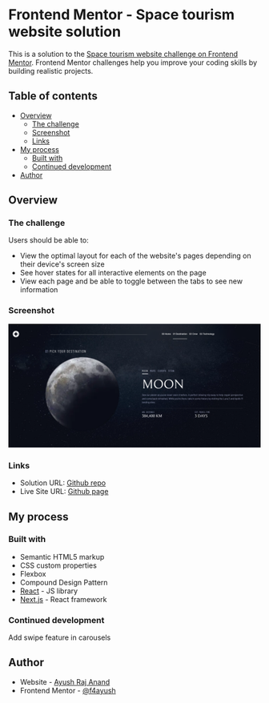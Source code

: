 # Frontend Mentor - Space tourism website solution

This is a solution to the [Space tourism website challenge on Frontend Mentor](https://www.frontendmentor.io/challenges/space-tourism-multipage-website-gRWj1URZ3). Frontend Mentor challenges help you improve your coding skills by building realistic projects. 

## Table of contents

- [Overview](#overview)
  - [The challenge](#the-challenge)
  - [Screenshot](#screenshot)
  - [Links](#links)
- [My process](#my-process)
  - [Built with](#built-with)
  - [Continued development](#continued-development)
- [Author](#author)

## Overview

### The challenge

Users should be able to:

- View the optimal layout for each of the website's pages depending on their device's screen size
- See hover states for all interactive elements on the page
- View each page and be able to toggle between the tabs to see new information

### Screenshot

![](./screenshot.png)


### Links

- Solution URL: [Github repo](https://github.com/f4ayush/space-tourism)
- Live Site URL: [Github page](https://f4ayush.github.io/countdown-timer/)

## My process

### Built with

- Semantic HTML5 markup
- CSS custom properties
- Flexbox
- Compound Design Pattern
- [React](https://reactjs.org/) - JS library
- [Next.js](https://nextjs.org/) - React framework


### Continued development

Add swipe feature in carousels

## Author

- Website - [Ayush Raj Anand](https://porftolio-xi.vercel.app/)
- Frontend Mentor - [@f4ayush](https://www.frontendmentor.io/profile/f4ayush)
